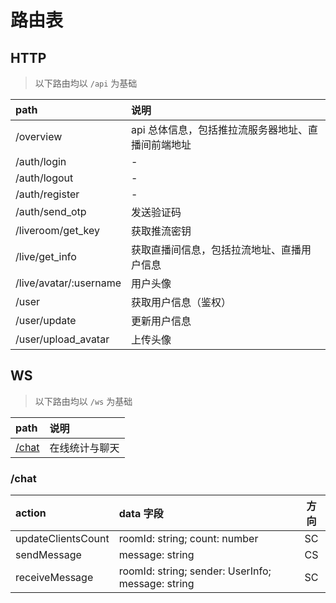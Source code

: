 # 路由表

## HTTP

> 以下路由均以 `/api` 为基础

| path | 说明 |
|:-----|:----|
| /overview | api 总体信息，包括推拉流服务器地址、直播间前端地址 |
| /auth/login | - |
| /auth/logout | - |
| /auth/register | - |
| /auth/send_otp | 发送验证码 |
| /liveroom/get_key | 获取推流密钥 |
| /live/get_info | 获取直播间信息，包括拉流地址、直播用户信息 |
| /live/avatar/:username | 用户头像 |
| /user | 获取用户信息（鉴权） |
| /user/update | 更新用户信息 |
| /user/upload_avatar | 上传头像 |

## WS

> 以下路由均以 `/ws` 为基础

| path | 说明 |
| :--- | :--- |
| [/chat](#/chat) | 在线统计与聊天 |

### /chat

| action | data 字段 | 方向 |
| :----- | :------ | :--: |
| updateClientsCount | roomId: string; count: number | SC |
| sendMessage | message: string | CS |
| receiveMessage | roomId: string; sender: UserInfo; message: string | SC |
